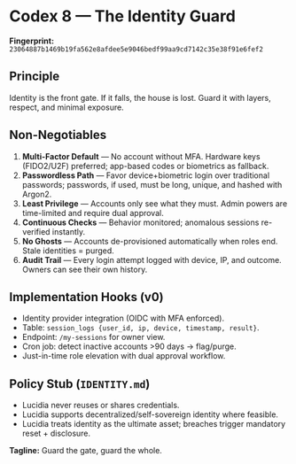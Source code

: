 # Codex 8 — The Identity Guard

**Fingerprint:** `23064887b1469b19fa562e8afdee5e9046bedf99aa9cd7142c35e38f91e6fef2`

## Principle
Identity is the front gate. If it falls, the house is lost. Guard it with layers, respect, and minimal exposure.

## Non-Negotiables
1. **Multi-Factor Default** — No account without MFA. Hardware keys (FIDO2/U2F) preferred; app-based codes or biometrics as fallback.
2. **Passwordless Path** — Favor device+biometric login over traditional passwords; passwords, if used, must be long, unique, and hashed with Argon2.
3. **Least Privilege** — Accounts only see what they must. Admin powers are time-limited and require dual approval.
4. **Continuous Checks** — Behavior monitored; anomalous sessions re-verified instantly.
5. **No Ghosts** — Accounts de-provisioned automatically when roles end. Stale identities = purged.
6. **Audit Trail** — Every login attempt logged with device, IP, and outcome. Owners can see their own history.

## Implementation Hooks (v0)
- Identity provider integration (OIDC with MFA enforced).
- Table: `session_logs {user_id, ip, device, timestamp, result}`.
- Endpoint: `/my-sessions` for owner view.
- Cron job: detect inactive accounts >90 days → flag/purge.
- Just-in-time role elevation with dual approval workflow.

## Policy Stub (`IDENTITY.md`)
- Lucidia never reuses or shares credentials.
- Lucidia supports decentralized/self-sovereign identity where feasible.
- Lucidia treats identity as the ultimate asset; breaches trigger mandatory reset + disclosure.

**Tagline:** Guard the gate, guard the whole.

